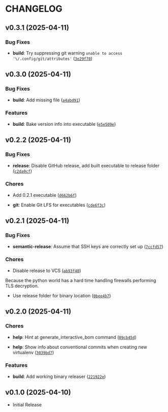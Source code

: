# CHANGELOG

<!-- version list -->

## v0.3.1 (2025-04-11)

### Bug Fixes

- **build**: Try suppressing git warning `unable to access '\/.config/git/attributes'`
  ([`3e29f70`](https://github.com/StefanRickli/altium-ibom-releaser/commit/3e29f70a904131ed8e8ec141283cc9295cf3aa65))


## v0.3.0 (2025-04-11)

### Bug Fixes

- **build**: Add missing file
  ([`a4abd91`](https://github.com/StefanRickli/altium-ibom-releaser/commit/a4abd91d8c8b35e0578126fe8d94214c3c873643))

### Features

- **build**: Bake version info into executable
  ([`e5e509e`](https://github.com/StefanRickli/altium-ibom-releaser/commit/e5e509e14005c44100b2e01ed35c62e10c7fe8a0))


## v0.2.2 (2025-04-11)

### Bug Fixes

- **release**: Disable GitHub release, add built executable to release folder
  ([`c2da9cf`](https://github.com/StefanRickli/altium-ibom-releaser/commit/c2da9cfd2f75862c488412a379485f11cd98807b))

### Chores

- Add 0.2.1 executable
  ([`d662b6f`](https://github.com/StefanRickli/altium-ibom-releaser/commit/d662b6f3a03db1d67b92814da2d4a79fcde1bee0))

- **git**: Enable Git LFS for executables
  ([`cde6f3c`](https://github.com/StefanRickli/altium-ibom-releaser/commit/cde6f3c6f5ca86d438782d0ab0d30230d6911818))


## v0.2.1 (2025-04-11)

### Bug Fixes

- **semantic-release**: Assume that SSH keys are correctly set up
  ([`7ccfd57`](https://github.com/StefanRickli/altium-ibom-releaser/commit/7ccfd57f16d9c74762d474189164f32b48e7cf6a))

### Chores

- Disable release to VCS
  ([`ab93f48`](https://github.com/StefanRickli/altium-ibom-releaser/commit/ab93f48804aa0eb78838022585ad2759bcd6e74f))

Because the python world has a hard time handling firewalls performing TLS decryption.

- Use release folder for binary location
  ([`0bee4b7`](https://github.com/StefanRickli/altium-ibom-releaser/commit/0bee4b7eba689b7da9818b541618bd6581219f7a))


## v0.2.0 (2025-04-11)

### Chores

- **help**: Hint at generate_interactive_bom command
  ([`09cb45d`](https://github.com/StefanRickli/altium-ibom-releaser/commit/09cb45dae668f02f92f8181dea39e7cc1f8ad87c))

- **help**: Show info about conventional commits when creating new virtualenv
  ([`3039bd7`](https://github.com/StefanRickli/altium-ibom-releaser/commit/3039bd701352582079a4f4f6c356e16e140c8921))

### Features

- **build**: Add working binary releaser
  ([`221922e`](https://github.com/StefanRickli/altium-ibom-releaser/commit/221922efe9198da781c5e2f27c1ce85c728791cb))


## v0.1.0 (2025-04-10)

- Initial Release
